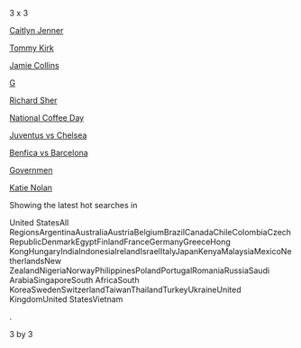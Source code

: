 ‪3 x 3‬

<span class="typing-container-wrapper"><span class="typing-container start"><a href="https://www.google.com/search?q=Caitlyn%20Jenner" class="typing">Caitlyn Jenner</a><span class="blinking-cursor-container"><span class="blinking-cursor"></span></span></span></span>

<span class="typing-container-wrapper"><span class="typing-container start"><a href="https://www.google.com/search?q=Tommy%20Kirk" class="typing">Tommy Kirk</a><span class="blinking-cursor-container"><span class="blinking-cursor"></span></span></span></span>

<span class="typing-container-wrapper"><span class="typing-container start"><a href="https://www.google.com/search?q=Jamie%20Collins" class="typing">Jamie Collins</a><span class="blinking-cursor-container"><span class="blinking-cursor"></span></span></span></span>

<span class="typing-container-wrapper"><span class="typing-container start"><a href="https://www.google.com/search?q=Government%20shutdown%202021" class="typing">G</a><span class="blinking-cursor-container"><span class="blinking-cursor"></span></span></span></span>

<span class="typing-container-wrapper"><span class="typing-container start"><a href="https://www.google.com/search?q=Richard%20Sherman" class="typing">Richard Sher</a><span class="blinking-cursor-container"><span class="blinking-cursor"></span></span></span></span>

<span class="typing-container-wrapper"><span class="typing-container start"><a href="https://www.google.com/search?q=National%20Coffee%20Day" class="typing">National Coffee Day</a><span class="blinking-cursor-container"><span class="blinking-cursor"></span></span></span></span>

<span class="typing-container-wrapper"><span class="typing-container start"><a href="https://www.google.com/search?q=Juventus%20vs%20Chelsea" class="typing">Juventus vs Chelsea</a><span class="blinking-cursor-container"><span class="blinking-cursor"></span></span></span></span>

<span class="typing-container-wrapper"><span class="typing-container start"><a href="https://www.google.com/search?q=Benfica%20vs%20Barcelona" class="typing">Benfica vs Barcelona</a><span class="blinking-cursor-container"><span class="blinking-cursor"></span></span></span></span>

<span class="typing-container-wrapper"><span class="typing-container start"><a href="https://www.google.com/search?q=Government%20shutdown%202021" class="typing">Governmen</a><span class="blinking-cursor-container"><span class="blinking-cursor"></span></span></span></span>

<span class="typing-container-wrapper"><span class="typing-container start"><a href="https://www.google.com/search?q=Katie%20Nolan" class="typing">Katie Nolan</a><span class="blinking-cursor-container"><span class="blinking-cursor"></span></span></span></span>

Showing the latest hot searches in

United StatesAll RegionsArgentinaAustraliaAustriaBelgiumBrazilCanadaChileColombiaCzech RepublicDenmarkEgyptFinlandFranceGermanyGreeceHong KongHungaryIndiaIndonesiaIrelandIsraelItalyJapanKenyaMalaysiaMexicoNetherlandsNew ZealandNigeriaNorwayPhilippinesPolandPortugalRomaniaRussiaSaudi ArabiaSingaporeSouth AfricaSouth KoreaSwedenSwitzerlandTaiwanThailandTurkeyUkraineUnited KingdomUnited StatesVietnam

.

[](https://trends.google.com/trends/hottrends)

3 by 3

<span style="margin: 0px auto; border: 2px dotted rgb(0, 0, 0); position: absolute; z-index: 2147483647; visibility: hidden; left: 422px; width: 0px; top: 119px; height: 0px;"></span><span style="z-index: 2147483647; position: absolute; visibility: hidden; left: 407px; width: 50px; top: 104px; height: 20px; font-size: 10px; color: black;"></span>
